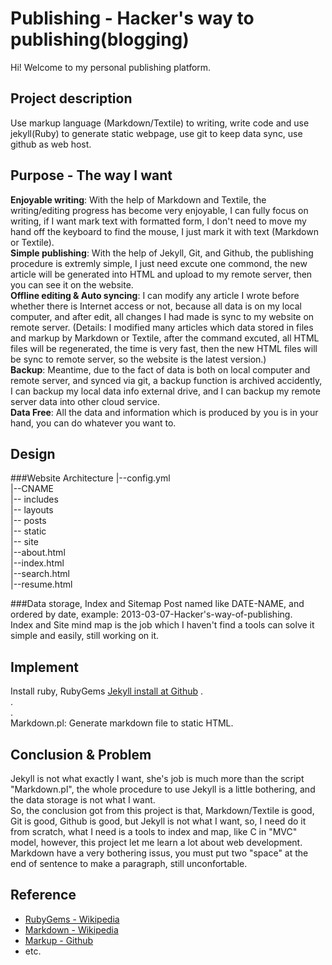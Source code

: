 Publishing - Hacker's way to publishing(blogging)
=================================================

Hi! Welcome to my personal publishing platform.

Project description
-------------------
Use markup language (Markdown/Textile) to writing, write code and use jekyll(Ruby) to generate static webpage, use git to keep data sync, use github as web host.  


Purpose - The way I want
-------------------------
__Enjoyable writing__: With the help of Markdown and Textile, the writing/editing progress has become very enjoyable, I can fully focus on writing, if I want mark text with formatted form, I don't need to move my hand off the keyboard to find the mouse, I just mark it with text (Markdown or Textile).  
__Simple publishing__: With the help of Jekyll, Git, and Github, the publishing procedure is extremly simple, I just need excute one commond, the new article will be generated into HTML and upload to my remote server, then you can see it on the website.  
__Offline editing & Auto syncing__: I can modify any article I wrote before whether there is Internet access or not, because all data is on my local computer, and after edit, all changes I had made is sync to my website on remote server. (Details: I modified many articles which data stored in files and markup by Markdown or Textile, after the command excuted, all HTML files will be regenerated, the time is very fast, then the new HTML files will be sync to remote server, so the website is the latest version.)   
__Backup__: Meantime, due to the fact of data is both on local computer and remote server, and synced via git, a backup function is archived accidently, I can backup my local data info external drive, and I can  backup my remote server data into other cloud service.   
__Data Free__: All the data and information which is produced by you is in your hand, you can do whatever you want to.  



Design
------
###Website Architecture
|--config.yml  
|--CNAME  
|-- includes  
|-- layouts  
|-- posts  
|-- static  
|-- site  
|--about.html  
|--index.html  
|--search.html  
|--resume.html  

###Data storage, Index and Sitemap
Post named like DATE-NAME, and ordered by date, example: 2013-03-07-Hacker's-way-of-publishing.   
Index and Site mind map is the job which I haven't find a tools can solve it simple and easily, still working on it.    



Implement
---------
Install ruby, RubyGems [Jekyll install at Github](https://github.com/mojombo/jekyll/wiki/install)
.  
.  
.  
Markdown.pl: Generate markdown file to static HTML.



Conclusion & Problem
---------------------
Jekyll is not what exactly I want, she's job is much more than the script "Markdown.pl", the whole procedure to use Jekyll is a little bothering, and the data storage is not what I want.  
So, the conclusion got from this project is that, Markdown/Textile is good, Git is good, Github is good, but Jekyll is not what I want, so, I need do it from scratch, what I need is a tools to index and map, like C in "MVC" model, however, this project let me learn a lot about web development.  
Markdown have a very bothering issus, you must put two "space" at the end of sentence to make a paragraph, still unconfortable.  


Reference
----------
* [RubyGems - Wikipedia](http://en.wikipedia.org/wiki/RubyGems)
* [Markdown - Wikipedia](http://en.wikipedia.org/wiki/Markdown)
* [Markup - Github](https://github.com/Markup)
* etc.  
